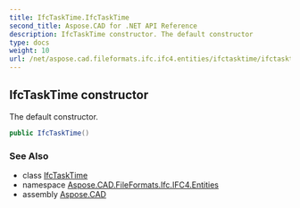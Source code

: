 ```yaml
---
title: IfcTaskTime.IfcTaskTime
second_title: Aspose.CAD for .NET API Reference
description: IfcTaskTime constructor. The default constructor
type: docs
weight: 10
url: /net/aspose.cad.fileformats.ifc.ifc4.entities/ifctasktime/ifctasktime/
---
```

## IfcTaskTime constructor

The default constructor.

```csharp
public IfcTaskTime()
```

### See Also

* class [IfcTaskTime](../)
* namespace [Aspose.CAD.FileFormats.Ifc.IFC4.Entities](../../ifctasktime/)
* assembly [Aspose.CAD](../../../)


